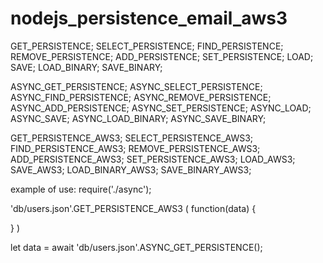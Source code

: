 # nodejs_persistence_email_aws3

GET_PERSISTENCE;
SELECT_PERSISTENCE;
FIND_PERSISTENCE;
REMOVE_PERSISTENCE;
ADD_PERSISTENCE;
SET_PERSISTENCE;
LOAD;
SAVE;
LOAD_BINARY;
SAVE_BINARY;

ASYNC_GET_PERSISTENCE;
ASYNC_SELECT_PERSISTENCE;
ASYNC_FIND_PERSISTENCE;
ASYNC_REMOVE_PERSISTENCE;
ASYNC_ADD_PERSISTENCE;
ASYNC_SET_PERSISTENCE;
ASYNC_LOAD;
ASYNC_SAVE;
ASYNC_LOAD_BINARY;
ASYNC_SAVE_BINARY;

GET_PERSISTENCE_AWS3;
SELECT_PERSISTENCE_AWS3;
FIND_PERSISTENCE_AWS3;
REMOVE_PERSISTENCE_AWS3;
ADD_PERSISTENCE_AWS3;
SET_PERSISTENCE_AWS3;
LOAD_AWS3;
SAVE_AWS3;
LOAD_BINARY_AWS3;
SAVE_BINARY_AWS3;


example of use:
require('./async');

'db/users.json'.GET_PERSISTENCE_AWS3
(
  function(data)
  {
    
  }
)

let data = await 'db/users.json'.ASYNC_GET_PERSISTENCE();
